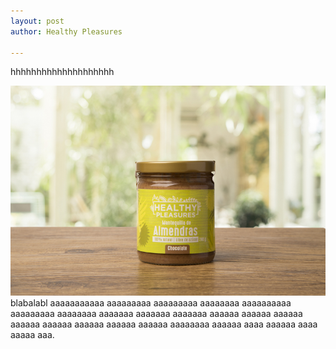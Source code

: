 ```yaml
---
layout: post
author: Healthy Pleasures

---
```

hhhhhhhhhhhhhhhhhhhh

![](/images/imagen-metatags.jpg)blabalabl aaaaaaaaaaa aaaaaaaaa aaaaaaaaa aaaaaaaa aaaaaaaaaa aaaaaaaaa aaaaaaaa aaaaaaa aaaaaaa aaaaaaa aaaaaa aaaaaa aaaaaa aaaaaa aaaaaa aaaaaa aaaaaa aaaaaa aaaaaaaa aaaaaa aaaa aaaaaa aaaa aaaaa aaa.